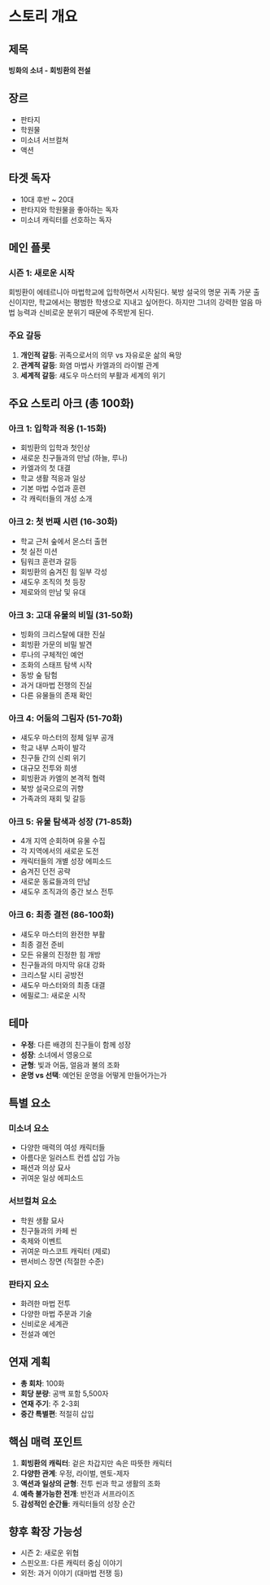 # 스토리 개요

## 제목
**빙화의 소녀 - 회빙환의 전설**

## 장르
- 판타지
- 학원물
- 미소녀 서브컬쳐
- 액션

## 타겟 독자
- 10대 후반 ~ 20대
- 판타지와 학원물을 좋아하는 독자
- 미소녀 캐릭터를 선호하는 독자

## 메인 플롯

### 시즌 1: 새로운 시작
회빙환이 에테르니아 마법학교에 입학하면서 시작된다. 북방 설국의 명문 귀족 가문 출신이지만, 학교에서는 평범한 학생으로 지내고 싶어한다. 하지만 그녀의 강력한 얼음 마법 능력과 신비로운 분위기 때문에 주목받게 된다.

### 주요 갈등
1. **개인적 갈등**: 귀족으로서의 의무 vs 자유로운 삶의 욕망
2. **관계적 갈등**: 화염 마법사 카엘과의 라이벌 관계
3. **세계적 갈등**: 섀도우 마스터의 부활과 세계의 위기

## 주요 스토리 아크 (총 100화)

### 아크 1: 입학과 적응 (1-15화)
- 회빙환의 입학과 첫인상
- 새로운 친구들과의 만남 (하늘, 루나)
- 카엘과의 첫 대결
- 학교 생활 적응과 일상
- 기본 마법 수업과 훈련
- 각 캐릭터들의 개성 소개

### 아크 2: 첫 번째 시련 (16-30화)
- 학교 근처 숲에서 몬스터 출현
- 첫 실전 미션
- 팀워크 훈련과 갈등
- 회빙환의 숨겨진 힘 일부 각성
- 섀도우 조직의 첫 등장
- 제로와의 만남 및 유대

### 아크 3: 고대 유물의 비밀 (31-50화)
- 빙화의 크리스탈에 대한 진실
- 회빙환 가문의 비밀 발견
- 루나의 구체적인 예언
- 조화의 스태프 탐색 시작
- 동방 숲 탐험
- 과거 대마법 전쟁의 진실
- 다른 유물들의 존재 확인

### 아크 4: 어둠의 그림자 (51-70화)
- 섀도우 마스터의 정체 일부 공개
- 학교 내부 스파이 발각
- 친구들 간의 신뢰 위기
- 대규모 전투와 희생
- 회빙환과 카엘의 본격적 협력
- 북방 설국으로의 귀향
- 가족과의 재회 및 갈등

### 아크 5: 유물 탐색과 성장 (71-85화)
- 4개 지역 순회하며 유물 수집
- 각 지역에서의 새로운 도전
- 캐릭터들의 개별 성장 에피소드
- 숨겨진 던전 공략
- 새로운 동료들과의 만남
- 섀도우 조직과의 중간 보스 전투

### 아크 6: 최종 결전 (86-100화)
- 섀도우 마스터의 완전한 부활
- 최종 결전 준비
- 모든 유물의 진정한 힘 개방
- 친구들과의 마지막 유대 강화
- 크리스탈 시티 공방전
- 섀도우 마스터와의 최종 대결
- 에필로그: 새로운 시작

## 테마
- **우정**: 다른 배경의 친구들이 함께 성장
- **성장**: 소녀에서 영웅으로
- **균형**: 빛과 어둠, 얼음과 불의 조화
- **운명 vs 선택**: 예언된 운명을 어떻게 만들어가는가

## 특별 요소

### 미소녀 요소
- 다양한 매력의 여성 캐릭터들
- 아름다운 일러스트 컨셉 삽입 가능
- 패션과 의상 묘사
- 귀여운 일상 에피소드

### 서브컬쳐 요소
- 학원 생활 묘사
- 친구들과의 카페 씬
- 축제와 이벤트
- 귀여운 마스코트 캐릭터 (제로)
- 팬서비스 장면 (적절한 수준)

### 판타지 요소
- 화려한 마법 전투
- 다양한 마법 주문과 기술
- 신비로운 세계관
- 전설과 예언

## 연재 계획
- **총 회차**: 100화
- **회당 분량**: 공백 포함 5,500자
- **연재 주기**: 주 2-3회
- **중간 특별편**: 적절히 삽입

## 핵심 매력 포인트
1. **회빙환의 캐릭터**: 겉은 차갑지만 속은 따뜻한 캐릭터
2. **다양한 관계**: 우정, 라이벌, 멘토-제자
3. **액션과 일상의 균형**: 전투 씬과 학교 생활의 조화
4. **예측 불가능한 전개**: 반전과 서프라이즈
5. **감성적인 순간들**: 캐릭터들의 성장 순간

## 향후 확장 가능성
- 시즌 2: 새로운 위협
- 스핀오프: 다른 캐릭터 중심 이야기
- 외전: 과거 이야기 (대마법 전쟁 등)
